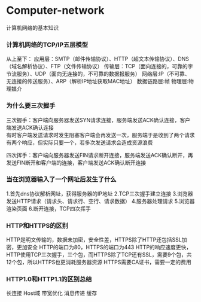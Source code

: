 # Computer-network
计算机网络的基本知识

<h3>计算机网络的TCP/IP五层模型</h3>
从上至下：
应用层：SMTP（邮件传输协议）、HTTP（超文本传输协议）、DNS（域名解析协议）、FTP（文件传输协议）
传输层：TCP（面向连接的，可靠的字节流服务）、UDP（面向无连接的，不可靠的数据报服务）
网络层:IP（不可靠、无连接的传送服务）、ARP（解析IP地址获取MAC地址）
数据链路层:帧
物理层:物理媒介

<h3>为什么要三次握手</h3>
三次握手：客户端向服务器发送SYN请求连接，服务端发送ACK确认连接，客户端发送ACK确认连接<br>
有时客户端发送请求时发生阻塞客户端会再发送一次，服务端于是收到了两个请求有两个响应，但实际只要一个，若多次发送请求会造成资源浪费

四次挥手：客户端向服务器发送FIN请求断开连接，服务端发送ACK确认断开，再发送FIN断开和客户端的连接，客户端发送ACK确认断开连接

<h3>当在浏览器输入了一个网址后发生了什么</h3>
1.首先dns协议解析网址，获得服务器的IP地址
2.TCP三次握手建立连接
3.浏览器发送HTTP请求（请求头、请求行、空行、请求数据）
4.服务器处理请求
5.浏览器渲染页面
6.断开连接，TCP四次挥手

<h3>HTTP和HTTPS的区别</h3>
HTTP是明文传输的，数据未加密，安全性差，HTTPS除了HTTP还包括SSL加密，更加安全
HTTP的端口为80，HTTPS的端口为443
HTTP的响应速度更快，HTTP使用TCP三次握手，三个包，而HTTPS除了TCP还有SSL，需要9个包，共12个包，所以HTTPS也更消耗服务器资源
HTTPS需要CA证书，需要一定的费用

<h3>HTTP1.0和HTTP1.1的区别总结</h3>
长连接
Host域
带宽优化
消息传递
缓存

